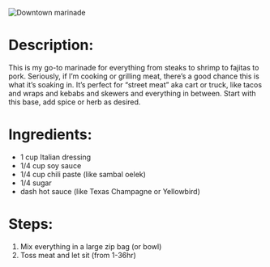 ![Downtown marinade](https://chowdown.io/images/downtown-marinade.jpg)

# Description:

This is my go-to marinade for everything from steaks to shrimp to fajitas to pork. Seriously, if I’m cooking or grilling meat, there’s a good chance this is what it’s soaking in. It’s perfect for “street meat” aka cart or truck, like tacos and wraps and kebabs and skewers and everything in between. Start with this base, add spice or herb as desired.

# Ingredients:

* 1 cup Italian dressing
* 1/4 cup soy sauce
* 1/4 cup chili paste (like sambal oelek)
* 1/4 sugar
* dash hot sauce (like Texas Champagne or Yellowbird)

# Steps:

1. Mix everything in a large zip bag (or bowl)
2. Toss meat and let sit (from 1-36hr)
